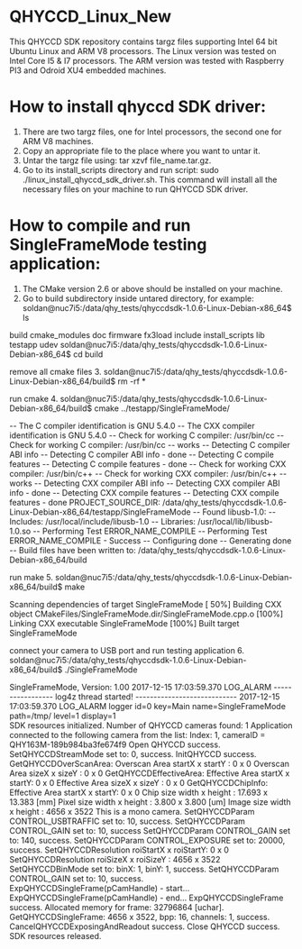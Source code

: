 # QHYCCD_Linux_New
This QHYCCD SDK repository contains targz files supporting Intel 64 bit Ubuntu Linux and ARM V8 processors. The Linux version was tested on Intel Core I5 & I7 processors. The ARM version was tested with Raspberry PI3 and Odroid XU4 embedded machines. 

# How to install qhyccd SDK driver:

1. There are two targz files, one for Intel processors, the second one for ARM V8 machines.
2. Copy an appropriate file to the place where you want to untar it.
3. Untar the targz file using: tar xzvf file_name.tar.gz.
4. Go to its install_scripts directory and run script: sudo ./linux_install_qhyccd_sdk_driver.sh. This command will install all the necessary files on your machine to run QHYCCD SDK driver.

# How to compile and run SingleFrameMode testing application:
1. The CMake version 2.6 or above should be installed on your machine.
2. Go to build subdirectory inside untared directory, for example:
soldan@nuc7i5:/data/qhy_tests/qhyccdsdk-1.0.6-Linux-Debian-x86_64$ ls

build  cmake_modules  doc  firmware  fx3load  include  install_scripts  lib  testapp  udev
soldan@nuc7i5:/data/qhy_tests/qhyccdsdk-1.0.6-Linux-Debian-x86_64$ cd build

remove all cmake files
3. soldan@nuc7i5:/data/qhy_tests/qhyccdsdk-1.0.6-Linux-Debian-x86_64/build$ rm -rf *

run cmake
4. soldan@nuc7i5:/data/qhy_tests/qhyccdsdk-1.0.6-Linux-Debian-x86_64/build$ cmake ../testapp/SingleFrameMode/

-- The C compiler identification is GNU 5.4.0
-- The CXX compiler identification is GNU 5.4.0
-- Check for working C compiler: /usr/bin/cc
-- Check for working C compiler: /usr/bin/cc -- works
-- Detecting C compiler ABI info
-- Detecting C compiler ABI info - done
-- Detecting C compile features
-- Detecting C compile features - done
-- Check for working CXX compiler: /usr/bin/c++
-- Check for working CXX compiler: /usr/bin/c++ -- works
-- Detecting CXX compiler ABI info
-- Detecting CXX compiler ABI info - done
-- Detecting CXX compile features
-- Detecting CXX compile features - done
PROJECT_SOURCE_DIR: /data/qhy_tests/qhyccdsdk-1.0.6-Linux-Debian-x86_64/testapp/SingleFrameMode
-- Found libusb-1.0:
--   Includes: /usr/local/include/libusb-1.0
--   Libraries: /usr/local/lib/libusb-1.0.so
-- Performing Test ERROR_NAME_COMPILE
-- Performing Test ERROR_NAME_COMPILE - Success
-- Configuring done
-- Generating done
-- Build files have been written to: /data/qhy_tests/qhyccdsdk-1.0.6-Linux-Debian-x86_64/build

run make
5. soldan@nuc7i5:/data/qhy_tests/qhyccdsdk-1.0.6-Linux-Debian-x86_64/build$ make

Scanning dependencies of target SingleFrameMode
[ 50%] Building CXX object CMakeFiles/SingleFrameMode.dir/SingleFrameMode.cpp.o
[100%] Linking CXX executable SingleFrameMode
[100%] Built target SingleFrameMode

connect your camera to USB port and run testing application
6. soldan@nuc7i5:/data/qhy_tests/qhyccdsdk-1.0.6-Linux-Debian-x86_64/build$ ./SingleFrameMode

SingleFrameMode, Version: 1.00
2017-12-15 17:03:59.370 LOG_ALARM -----------------  log4z thread started!   ---------------------------- 
2017-12-15 17:03:59.370 LOG_ALARM logger id=0 key=Main name=SingleFrameMode path=/tmp/ level=1 display=1                                                                                                     
SDK resources initialized.
Number of QHYCCD cameras found: 1 
Application connected to the following camera from the list: Index: 1,  cameraID = QHY163M-189b984ba3fe674f9
Open QHYCCD success.
SetQHYCCDStreamMode set to: 0, success.
InitQHYCCD success.
GetQHYCCDOverScanArea:
Overscan Area startX x startY : 0 x 0
Overscan Area sizeX  x sizeY  : 0 x 0
GetQHYCCDEffectiveArea:
Effective Area startX x startY: 0 x 0
Effective Area sizeX  x sizeY : 0 x 0
GetQHYCCDChipInfo:
Effective Area startX x startY: 0 x 0
Chip  size width x height     : 17.693 x 13.383 [mm]
Pixel size width x height     : 3.800 x 3.800 [um]
Image size width x height     : 4656 x 3522
This is a mono camera.
SetQHYCCDParam CONTROL_USBTRAFFIC set to: 10, success.
SetQHYCCDParam CONTROL_GAIN set to: 10, success
SetQHYCCDParam CONTROL_GAIN set to: 140, success.
SetQHYCCDParam CONTROL_EXPOSURE set to: 20000, success.
SetQHYCCDResolution roiStartX x roiStartY: 0 x 0
SetQHYCCDResolution roiSizeX  x roiSizeY : 4656 x 3522
SetQHYCCDBinMode set to: binX: 1, binY: 1, success.
SetQHYCCDParam CONTROL_GAIN set to: 10, success.
ExpQHYCCDSingleFrame(pCamHandle) - start...
ExpQHYCCDSingleFrame(pCamHandle) - end...
ExpQHYCCDSingleFrame success.
Allocated memory for frame: 32796864 [uchar].
GetQHYCCDSingleFrame: 4656 x 3522, bpp: 16, channels: 1, success.
CancelQHYCCDExposingAndReadout success.
Close QHYCCD success.
SDK resources released.
